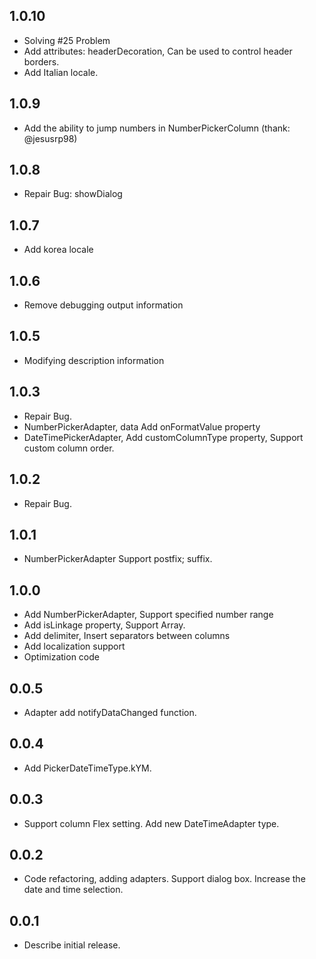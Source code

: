 ## 1.0.10

* Solving #25 Problem  
* Add attributes: headerDecoration, Can be used to control header borders.
* Add Italian locale.

## 1.0.9

* Add the ability to jump numbers in NumberPickerColumn (thank: @jesusrp98)

## 1.0.8

* Repair Bug: showDialog

## 1.0.7

* Add korea locale

## 1.0.6

* Remove debugging output information

## 1.0.5

* Modifying description information

## 1.0.3

* Repair Bug.
* NumberPickerAdapter, data Add onFormatValue property
* DateTimePickerAdapter, Add customColumnType property, Support custom column order.

## 1.0.2

* Repair Bug.

## 1.0.1

* NumberPickerAdapter Support postfix; suffix.

## 1.0.0

* Add NumberPickerAdapter, Support specified number range
* Add isLinkage property, Support Array.
* Add delimiter, Insert separators between columns
* Add localization support
* Optimization code

## 0.0.5

* Adapter add notifyDataChanged function.

## 0.0.4

*  Add PickerDateTimeType.kYM.

## 0.0.3

* Support column Flex setting. Add new DateTimeAdapter type.

## 0.0.2

* Code refactoring, adding adapters. Support dialog box. Increase the date and time selection.


## 0.0.1

* Describe initial release.
